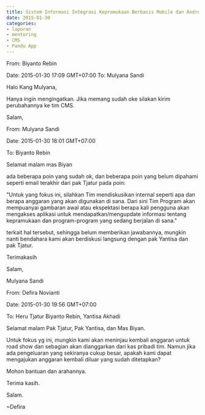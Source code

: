```yaml
---
title: Sistem Informasi Integrasi Kepramukaan Berbasis Mobile dan Android - Mentoring 30 Januari 2015
date: 2015-01-30
categories:
- laporan
- mentoring
- CMS
- Pandu App
---
```


From: Biyanto Rebin 

Date: 2015-01-30 17:09 GMT+07:00 To: Mulyana Sandi

Halo Kang Mulyana,

Hanya ingin mengingatkan. Jika memang sudah oke silakan kirim perubahannya ke tim CMS.

Salam,


From: Mulyana Sandi 

Date: 2015-01-30 18:01 GMT+07:00 

To: Biyanto Rebin

Selamat malam mas Biyan

ada beberapa poin yang sudah ok, dan beberapa poin yang belum dipahami seperti email terakhir dari pak Tjatur pada poin:

"Untuk yang fokus ini, silahkan Tim mendiskusikan internal seperti apa dan berapa anggaran yang akan digunakan di sana. Dari sini Tim Program akan mempuanyai gambaran awal atau ekspektasi berapa kali pengguna akan mengakses aplikasi untuk mendapatkan/mengupdate informasi tentang kepramukaan dan program-program yang sedang berjalan di sana."

terkait hal tersebut, sehingga belum memberikan jawabannya, mungkin nanti bendahara kami akan berdiskusi langsung dengan pak Yantisa dan pak Tjatur.

Terimakasih

Salam, 

Mulyana Sandi


From: Defira Novianti 

Date: 2015-01-30 19:56 GMT+07:00 

To: Heru Tjatur Biyanto Rebin, Yantisa Akhadi

Selamat malam Pak Tjatur, Pak Yantisa, dan Mas Biyan.

Untuk fokus yg ini, mungkin kami akan meninjau kembali anggaran untuk road show dan sebagian akan dianggarkan dari kas pribadi tim. Namun jika ada pengeluaran yang sekiranya cukup besar, apakah kami dapat mengajukan anggaran kembali diluar yang sudah ditetapkan?

Mohon bantuan dan arahannya.

Terima kasih. 

Salam. 

~Defira
